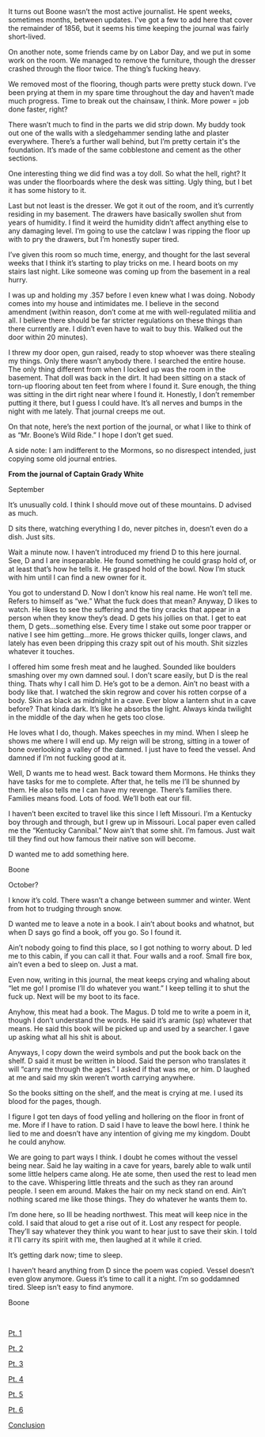 It turns out Boone wasn’t the most active journalist. He spent weeks, sometimes months, between updates. I’ve got a few to add here that cover the remainder of 1856, but it seems his time keeping the journal was fairly short-lived.

On another note, some friends came by on Labor Day, and we put in some work on the room. We managed to remove the furniture, though the dresser crashed through the floor twice. The thing’s fucking heavy.

We removed most of the flooring, though parts were pretty stuck down. I’ve been prying at them in my spare time throughout the day and haven’t made much progress. Time to break out the chainsaw, I think. More power = job done faster, right?

There wasn’t much to find in the parts we did strip down. My buddy took out one of the walls with a sledgehammer sending lathe and plaster everywhere. There’s a further wall behind, but I’m pretty certain it's the foundation. It’s made of the same cobblestone and cement as the other sections.

One interesting thing we did find was a toy doll. So what the hell, right? It was under the floorboards where the desk was sitting. Ugly thing, but I bet it has some history to it.

Last but not least is the dresser. We got it out of the room, and it’s currently residing in my basement. The drawers have basically swollen shut from years of humidity. I find it weird the humidity didn’t affect anything else to any damaging level. I’m going to use the catclaw I was ripping the floor up with to pry the drawers, but I’m honestly super tired.

I’ve given this room so much time, energy, and thought for the last several weeks that I think it’s starting to play tricks on me. I heard boots on my stairs last night. Like someone was coming up from the basement in a real hurry.

I was up and holding my .357 before I even knew what I was doing. Nobody comes into my house and intimidates me. I believe in the second amendment (within reason, don’t come at me with well-regulated militia and all. I believe there should be far stricter regulations on these things than there currently are. I didn’t even have to wait to buy this. Walked out the door within 20 minutes).

I threw my door open, gun raised, ready to stop whoever was there stealing my things. Only there wasn’t anybody there. I searched the entire house. The only thing different from when I locked up was the room in the basement. That doll was back in the dirt. It had been sitting on a stack of torn-up flooring about ten feet from where I found it. Sure enough, the thing was sitting in the dirt right near where I found it. Honestly, I don’t remember putting it there, but I guess I could have. It’s all nerves and bumps in the night with me lately. That journal creeps me out.

On that note, here’s the next portion of the journal, or what I like to think of as “Mr. Boone’s Wild Ride.” I hope I don’t get sued.

A side note: I am indifferent to the Mormons, so no disrespect intended, just copying some old journal entries.

**From the journal of Captain Grady White**

September

It’s unusually cold. I think I should move out of these mountains. D advised as much.

D sits there, watching everything I do, never pitches in, doesn’t even do a dish. Just sits.

Wait a minute now. I haven’t introduced my friend D to this here journal. See, D and I are inseparable. He found something he could grasp hold of, or at least that’s how he tells it. He grasped hold of the bowl. Now I’m stuck with him until I can find a new owner for it.

You got to understand D. Now I don’t know his real name. He won’t tell me. Refers to himself as “we.” What the fuck does that mean? Anyway, D likes to watch. He likes to see the suffering and the tiny cracks that appear in a person when they know they’s dead. D gets his jollies on that. I get to eat them, D gets…something else. Every time I stake out some poor trapper or native I see him getting…more. He grows thicker quills, longer claws, and lately has even been dripping this crazy spit out of his mouth. Shit sizzles whatever it touches.

I offered him some fresh meat and he laughed. Sounded like boulders smashing over my own damned soul. I don’t scare easily, but D is the real thing. Thats why I call him D. He’s got to be a demon. Ain’t no beast with a body like that. I watched the skin regrow and cover his rotten corpse of a body. Skin as black as midnight in a cave. Ever blow a lantern shut in a cave before? That kinda dark. It’s like he absorbs the light. Always kinda twilight in the middle of the day when he gets too close.

He loves what I do, though. Makes speeches in my mind. When I sleep he shows me where I will end up. My reign will be strong, sitting in a tower of bone overlooking a valley of the damned. I just have to feed the vessel. And damned if I’m not fucking good at it.

Well, D wants me to head west. Back toward them Mormons. He thinks they have tasks for me to complete. After that, he tells me I’ll be shunned by them. He also tells me I can have my revenge. There’s families there. Families means food. Lots of food. We’ll both eat our fill.

I haven’t been excited to travel like this since I left Missouri. I’m a Kentucky boy through and through, but I grew up in Missouri. Local paper even called me the “Kentucky Cannibal.” Now ain’t that some shit. I’m famous. Just wait till they find out how famous their native son will become.

D wanted me to add something here.

Boone

October?

I know it’s cold. There wasn’t a change between summer and winter. Went from hot to trudging through snow.

D wanted me to leave a note in a book. I ain’t about books and whatnot, but when D says go find a book, off you go. So I found it.

Ain’t nobody going to find this place, so I got nothing to worry about. D led me to this cabin, if you can call it that. Four walls and a roof. Small fire box, ain’t even a bed to sleep on. Just a mat.

Even now, writing in this journal, the meat keeps crying and whaling about “let me go! I promise I’ll do whatever you want.” I keep telling it to shut the fuck up. Next will be my boot to its face.

Anyhow, this meat had a book. The Magus. D told me to write a poem in it, though I don’t understand the words. He said it’s aramic (sp) whatever that means. He said this book will be picked up and used by a searcher. I gave up asking what all his shit is about.

Anyways, I copy down the weird symbols and put the book back on the shelf. D said it must be written in blood. Said the person who translates it will “carry me through the ages.” I asked if that was me, or him. D laughed at me and said my skin weren’t worth carrying anywhere.

So the books sitting on the shelf, and the meat is crying at me. I used its blood for the pages, though.

I figure I got ten days of food yelling and hollering on the floor in front of me. More if I have to ration. D said I have to leave the bowl here. I think he lied to me and doesn’t have any intention of giving me my kingdom. Doubt he could anyhow.

We are going to part ways I think. I doubt he comes without the vessel being near. Said he lay waiting in a cave for years, barely able to walk until some little helpers came along. He ate some, then used the rest to lead men to the cave. Whispering little threats and the such as they ran around people. I seen em around. Makes the hair on my neck stand on end. Ain’t nothing scared me like those things. They do whatever he wants them to.

I’m done here, so Ill be heading northwest. This meat will keep nice in the cold. I said that aloud to get a rise out of it. Lost any respect for people. They’ll say whatever they think you want to hear just to save their skin. I told it I’ll carry its spirit with me, then laughed at it while it cried.

It’s getting dark now; time to sleep.

I haven’t heard anything from D since the poem was copied. Vessel doesn’t even glow anymore. Guess it’s time to call it a night. I’m so goddamned tired. Sleep isn’t easy to find anymore.

Boone

&#x200B;

[Pt. 1](https://www.reddit.com/r/nosleep/comments/x08ett/i_found_a_journal_in_a_room_hidden_in_my_basement/?utm_source=share&utm_medium=web2x&context=3)

[Pt. 2](https://www.reddit.com/r/nosleep/comments/x13ggf/i_found_a_journal_in_a_room_hidden_in_my_basement/?utm_source=share&utm_medium=web2x&context=3)

[Pt. 3](https://www.reddit.com/r/nosleep/comments/x22b9e/i_found_a_journal_in_a_hidden_room_in_my_basement/)

[Pt. 4](https://www.reddit.com/r/nosleep/comments/x5ghq2/i_found_a_journal_in_a_hidden_room_in_my_basement/)

[Pt. 5](https://www.reddit.com/r/nosleep/comments/x6absb/i_found_a_journal_in_a_hidden_room_in_my_basement/?utm_source=share&utm_medium=web2x&context=3)

[Pt. 6](https://www.reddit.com/r/nosleep/comments/x7x1sg/i_found_a_journal_in_a_hidden_room_in_my_basement/?utm_source=share&utm_medium=web2x&context=3)

[Conclusion](https://www.reddit.com/r/nosleep/comments/xa3j0a/i_found_a_journal_in_a_hidden_room_in_my_basement/?utm_source=share&utm_medium=web2x&context=3)

&#x200B;